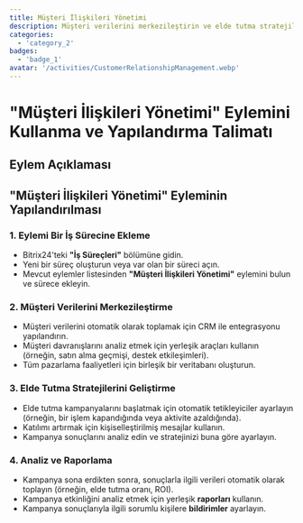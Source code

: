 ```yaml
---
title: Müşteri İlişkileri Yönetimi
description: Müşteri verilerini merkezileştirin ve elde tutma stratejilerini geliştirin.
categories: 
  - 'category_2'
badges: 
  - 'badge_1'
avatar: '/activities/CustomerRelationshipManagement.webp'
---
```


# "Müşteri İlişkileri Yönetimi" Eylemini Kullanma ve Yapılandırma Talimatı

## Eylem Açıklaması

## **"Müşteri İlişkileri Yönetimi" Eyleminin Yapılandırılması**

### 1. Eylemi Bir İş Sürecine Ekleme
- Bitrix24'teki **"İş Süreçleri"** bölümüne gidin.
- Yeni bir süreç oluşturun veya var olan bir süreci açın.
- Mevcut eylemler listesinden **"Müşteri İlişkileri Yönetimi"** eylemini bulun ve sürece ekleyin.

### 2. Müşteri Verilerini Merkezileştirme
- Müşteri verilerini otomatik olarak toplamak için CRM ile entegrasyonu yapılandırın.
- Müşteri davranışlarını analiz etmek için yerleşik araçları kullanın (örneğin, satın alma geçmişi, destek etkileşimleri).
- Tüm pazarlama faaliyetleri için birleşik bir veritabanı oluşturun.

### 3. Elde Tutma Stratejilerini Geliştirme
- Elde tutma kampanyalarını başlatmak için otomatik tetikleyiciler ayarlayın (örneğin, bir işlem kapandığında veya aktivite azaldığında).
- Katılımı artırmak için kişiselleştirilmiş mesajlar kullanın.
- Kampanya sonuçlarını analiz edin ve stratejinizi buna göre ayarlayın.

### 4. Analiz ve Raporlama
- Kampanya sona erdikten sonra, sonuçlarla ilgili verileri otomatik olarak toplayın (örneğin, elde tutma oranı, ROI).
- Kampanya etkinliğini analiz etmek için yerleşik **raporları** kullanın.
- Kampanya sonuçlarıyla ilgili sorumlu kişilere **bildirimler** ayarlayın.